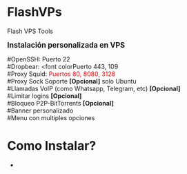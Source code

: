 # FlashVPs
Flash VPS Tools

<big><b>Instalación personalizada en VPS</b></big>

#OpenSSH: Puerto 22 <br>
#Dropbear: <font colorPuerto 443, 109 <br>
#Proxy Squid: <font color=red>Puertos 80, 8080, 3128</font><br>
#Proxy Sock Soporte <b>[Opcional]</b> solo Ubuntu<br>
#Llamadas VoIP (como Whatsapp, Telegram, etc) <b>[Opcional]</b><br>
#Limitar logins <b>[Opcional]</b><br>
#Bloqueo P2P-BitTorrents <b>[Opcional]</b><br>
#Banner personalizado<br>
#Menu con multiples opciones<br>

<h1><b>Como Instalar?</b></h1>

*
